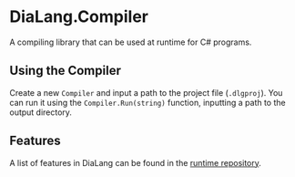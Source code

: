 # DiaLang.Compiler
A compiling library that can be used at runtime for C# programs.

## Using the Compiler
Create a new `Compiler` and input a path to the project file (`.dlgproj`).
You can run it using the `Compiler.Run(string)` function, inputting a path to the output directory.

## Features
A list of features in DiaLang can be found in the [runtime repository](github.com/dialogue-lang/runtime).
